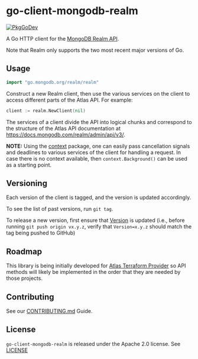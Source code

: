 # go-client-mongodb-realm
[![PkgGoDev](https://pkg.go.dev/badge/go.mongodb.org/realm)](https://pkg.go.dev/go.mongodb.org/realm)

A Go HTTP client for the [MongoDB Realm API](https://docs.mongodb.com/realm/admin/api/v3/).

Note that Realm only supports the two most recent major versions of Go.

## Usage

```go
import "go.mongodb.org/realm/realm"
```

Construct a new Realm client, then use the various services on the client to
access different parts of the Atlas API. For example:

```go
client := realm.NewClient(nil)
```

The services of a client divide the API into logical chunks and correspond to
the structure of the Atlas API documentation at
https://docs.mongodb.com/realm/admin/api/v3/.

**NOTE:** Using the [context](https://godoc.org/context) package, one can easily
pass cancellation signals and deadlines to various services of the client for
handling a request. In case there is no context available, then `context.Background()`
can be used as a starting point.

## Versioning

Each version of the client is tagged, and the version is updated accordingly.

To see the list of past versions, run `git tag`.

To release a new version, first ensure that [Version](./realm/realm.go) is updated 
(i.e., before running `git push origin vx.y.z`, verify that `Version=x.y.z` should match the tag being pushed to GitHub)

## Roadmap

This library is being initially developed for [Atlas Terraform Provider](https://github.com/mongodb/terraform-provider-mongodbatlas)
so API methods will likely be implemented in the order that they are
needed by those projects.

## Contributing

See our [CONTRIBUTING.md](CONTRIBUTING.md) Guide.

## License

`go-client-mongodb-realm` is released under the Apache 2.0 license. See [LICENSE](LICENSE)
